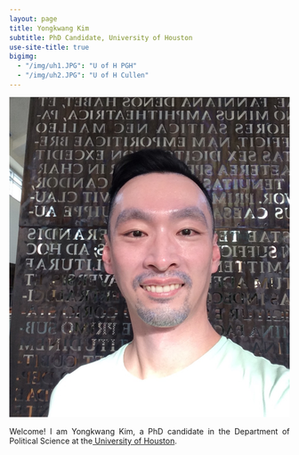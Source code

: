 ```yaml
---
layout: page
title: Yongkwang Kim
subtitle: PhD Candidate, University of Houston
use-site-title: true
bigimg:
  - "/img/uh1.JPG": "U of H PGH"
  - "/img/uh2.JPG": "U of H Cullen"
---
```


<img src="/img/kp1.jpg" class="wrap align-right" alt="K Profile">
<p align="justify">Welcome! I am Yongkwang Kim, a PhD candidate in the Department of Political Science at the<a href="https://www.uh.edu/class/political-science/" target="_blank"> University of Houston</a>. 

